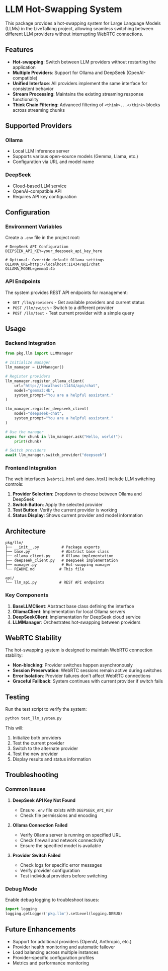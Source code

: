 # LLM Hot-Swapping System

This package provides a hot-swapping system for Large Language Models (LLMs) in the LiveTalking project, allowing seamless switching between different LLM providers without interrupting WebRTC connections.

## Features

- **Hot-swapping**: Switch between LLM providers without restarting the application
- **Multiple Providers**: Support for Ollama and DeepSeek (OpenAI-compatible)
- **Unified Interface**: All providers implement the same interface for consistent behavior
- **Stream Processing**: Maintains the existing streaming response functionality
- **Think Chain Filtering**: Advanced filtering of `<think>...</think>` blocks across streaming chunks

## Supported Providers

### Ollama
- Local LLM inference server
- Supports various open-source models (Gemma, Llama, etc.)
- Configuration via URL and model name

### DeepSeek
- Cloud-based LLM service
- OpenAI-compatible API
- Requires API key configuration

## Configuration

### Environment Variables

Create a `.env` file in the project root:

```env
# DeepSeek API Configuration
DEEPSEEK_API_KEY=your_deepseek_api_key_here

# Optional: Override default Ollama settings
OLLAMA_URL=http://localhost:11434/api/chat
OLLAMA_MODEL=gemma3:4b
```

### API Endpoints

The system provides REST API endpoints for management:

- `GET /llm/providers` - Get available providers and current status
- `POST /llm/switch` - Switch to a different provider
- `POST /llm/test` - Test current provider with a simple query

## Usage

### Backend Integration

```python
from pkg.llm import LLMManager

# Initialize manager
llm_manager = LLMManager()

# Register providers
llm_manager.register_ollama_client(
    url="http://localhost:11434/api/chat",
    model="gemma3:4b",
    system_prompt="You are a helpful assistant."
)

llm_manager.register_deepseek_client(
    model="deepseek-chat",
    system_prompt="You are a helpful assistant."
)

# Use the manager
async for chunk in llm_manager.ask("Hello, world!"):
    print(chunk)

# Switch providers
await llm_manager.switch_provider("deepseek")
```

### Frontend Integration

The web interfaces (`webrtc1.html` and `demo.html`) include LLM switching controls:

1. **Provider Selection**: Dropdown to choose between Ollama and DeepSeek
2. **Switch Button**: Apply the selected provider
3. **Test Button**: Verify the current provider is working
4. **Status Display**: Shows current provider and model information

## Architecture

```
pkg/llm/
├── __init__.py          # Package exports
├── base.py              # Abstract base class
├── ollama_client.py     # Ollama implementation
├── deepseek_client.py   # DeepSeek implementation
├── manager.py           # Hot-swapping manager
└── README.md           # This file

api/
└── llm_api.py          # REST API endpoints
```

### Key Components

1. **BaseLLMClient**: Abstract base class defining the interface
2. **OllamaClient**: Implementation for local Ollama servers
3. **DeepSeekClient**: Implementation for DeepSeek cloud service
4. **LLMManager**: Orchestrates hot-swapping between providers

## WebRTC Stability

The hot-swapping system is designed to maintain WebRTC connection stability:

- **Non-blocking**: Provider switches happen asynchronously
- **Session Preservation**: WebRTC sessions remain active during switches
- **Error Isolation**: Provider failures don't affect WebRTC connections
- **Graceful Fallback**: System continues with current provider if switch fails

## Testing

Run the test script to verify the system:

```bash
python test_llm_system.py
```

This will:
1. Initialize both providers
2. Test the current provider
3. Switch to the alternate provider
4. Test the new provider
5. Display results and status information

## Troubleshooting

### Common Issues

1. **DeepSeek API Key Not Found**
   - Ensure `.env` file exists with `DEEPSEEK_API_KEY`
   - Check file permissions and encoding

2. **Ollama Connection Failed**
   - Verify Ollama server is running on specified URL
   - Check firewall and network connectivity
   - Ensure the specified model is available

3. **Provider Switch Failed**
   - Check logs for specific error messages
   - Verify provider configuration
   - Test individual providers before switching

### Debug Mode

Enable debug logging to troubleshoot issues:

```python
import logging
logging.getLogger('pkg.llm').setLevel(logging.DEBUG)
```

## Future Enhancements

- Support for additional providers (OpenAI, Anthropic, etc.)
- Provider health monitoring and automatic failover
- Load balancing across multiple instances
- Provider-specific configuration profiles
- Metrics and performance monitoring